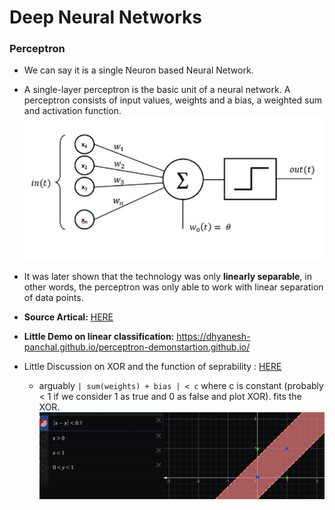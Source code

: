 # Deep Neural Networks

### Perceptron
- We can say it is a single Neuron based Neural Network.
- A single-layer perceptron is the basic unit of a neural network. A perceptron consists of input values, weights and a bias, a weighted sum and activation function.
![fsdfsd](./Sources/Basic_Perceptron.jpg)

- It was later shown that the technology was only **linearly separable**, in other words, the perceptron was only able to work with linear separation of data points.
- **Source Artical:** [HERE](https://towardsdatascience.com/what-is-a-perceptron-basics-of-neural-networks-c4cfea20c590)

- **Little Demo on linear classification:** https://dhyanesh-panchal.github.io/perceptron-demonstartion.github.io/
- Little Discussion on XOR and the function of seprability : [HERE](https://stackoverflow.com/questions/9600888/single-perceptron-non-linear-evaluating-function)
    - arguably `| sum(weights) + bias | < c` where c is constant (probably < 1 if we consider 1 as true and 0 as false and plot XOR). fits the XOR.
    ![Graph](./Sources/mod_func_as%20_activation.jpg)
